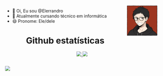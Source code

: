 <img align="right" alt="Elerrandro" src="https://github.com/Elerrandro/Elerrandro/blob/main/download20240800135043.png?raw=true" style="width: 110px; height: auto;">

- 👋 Oi, Eu sou @Elerrandro
- 🌱 Atualmente cursando técnico em informática
- 😄 Pronome: Ele/dele
  
##
<h1 align="center">Github estatísticas</h1>

<p align='center'>
<a href="#"><img src="https://github-readme-stats.vercel.app/api?username=Elerrandro&show_icons=true&count_private=true&theme=dark">
<img src="https://github-readme-stats.vercel.app/api/top-langs/?username=Elerrandro&layout=donut&theme=dark"></img>
</p>

##

<a href="https://www.linkedin.com/in/raimundo-elerrandro" target="_blank"><img src="https://img.shields.io/badge/-LinkedIn-%230077B5?style=for-the-badge&logo=linkedin&logoColor=white" target="_blank"></a> 
